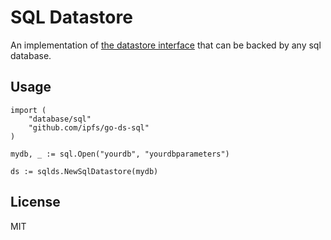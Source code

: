 # SQL Datastore

An implementation of [the datastore interface](https://github.com/ipfs/go-datastore)
that can be backed by any sql database.

## Usage
```
import (
	"database/sql"
	"github.com/ipfs/go-ds-sql"
)

mydb, _ := sql.Open("yourdb", "yourdbparameters")

ds := sqlds.NewSqlDatastore(mydb)
```

## License
MIT
